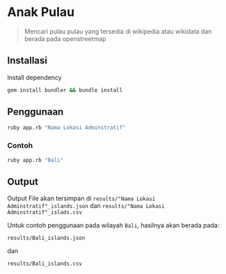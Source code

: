 # Anak Pulau

> Mencari pulau pulau yang tersedia di wikipedia atau wikidata dan berada pada openstreetmap

## Installasi

Install dependency
```sh
gem install bundler && bundle install
```

## Penggunaan
```sh
ruby app.rb "Nama Lokasi Adminstratif"
```
### Contoh
```sh
ruby app.rb "Bali"
```

## Output
Output File akan tersimpan di  `results/"Nama Lokasi Adminstratif"_islands.json` dan `results/"Nama Lokasi Adminstratif"_islads.csv`

Untuk contoh penggunaan pada wilayah `Bali`, hasilnya akan berada pada:

```
results/Bali_islands.json
```
dan
```
results/Bali_islands.csv
```
  
